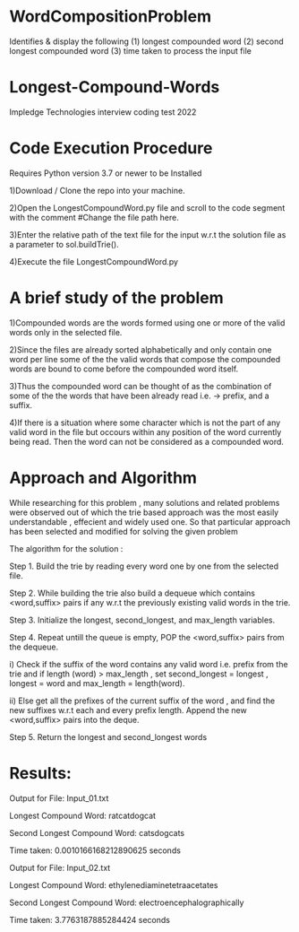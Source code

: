 # WordCompositionProblem
Identifies &amp; display the following (1) longest compounded word  (2) second longest compounded word  (3) time taken to process the input file 
# Longest-Compound-Words
Impledge Technologies interview coding test 2022
# Code Execution Procedure
Requires Python version 3.7 or newer to be Installed

1)Download / Clone the repo into your machine.

2)Open the LongestCompoundWord.py file and scroll to the code segment with the comment #Change the file path here.

3)Enter the relative path of the text file for the input w.r.t the solution file as a parameter to sol.buildTrie().

4)Execute the file LongestCompoundWord.py
# A brief study of the problem
1)Compounded words are the words formed using one or more of the valid words only in the selected file. 

2)Since the files are already sorted alphabetically and only contain one word per line some of the the valid words that compose the compounded words are bound to come before the compounded word itself.

3)Thus the compounded word can be thought of as the combination of some of the the words that have been already read i.e. -> prefix, and a suffix.

4)If there is a situation where some character which is not the part of any valid word in the file but occours within any position of the word currently being read. Then the word can not be considered as a compounded word.
# Approach and Algorithm
While researching for this problem , many solutions and related problems were observed out of which the trie based approach was the most easily understandable , effecient and widely used one. So that particular approach has been selected and modified for solving the given problem

The algorithm for the solution :

Step 1. Build the trie by reading every word one by one from the selected file.

Step 2. While building the trie also build a dequeue which contains <word,suffix> pairs if any w.r.t the previously existing valid words in the trie.

Step 3. Initialize the longest, second_longest, and max_length variables.

Step 4. Repeat untill the queue is empty, POP the <word,suffix> pairs from the dequeue.

i) Check if the suffix of the word contains any valid word i.e. prefix from the trie and if length (word) > max_length , set second_longest = longest , longest = word and max_length = length(word).

ii) Else get all the prefixes of the current suffix of the word , and find the new suffixes w.r.t each and every prefix length. Append the new <word,suffix> pairs into the deque.

Step 5. Return the longest and second_longest words
# Results:
Output for File: Input_01.txt

Longest Compound Word: ratcatdogcat

Second Longest Compound Word: catsdogcats

Time taken:  0.0010166168212890625 seconds

Output for File: Input_02.txt

Longest Compound Word: ethylenediaminetetraacetates

Second Longest Compound Word: electroencephalographically

Time taken:  3.7763187885284424 seconds
